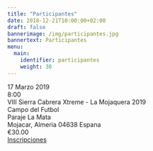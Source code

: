 ```yaml
---
title: "Participantes"
date: 2018-12-21T10:00:00+02:00
draft: false
bannerimage: /img/participantes.jpg
bannertext: Participantes
menu:
  main:
    identifier: participantes
    weight: 30
---
```


<div class="event-wrapper" itemscope itemtype="http://schema.org/Event">
    <div class="event-date" itemprop="startDate" content="2019-03-17T8:00">17 Marzo 2019</div>
    <div class="event-time">8:00</div>
    <div class="event-title" itemprop="name">VIII Sierra Cabrera Xtreme - La Mojaquera 2019</div>
    <div class="event-venue" itemprop="location" itemscope itemtype="http://schema.org/Place">
        <span itemprop="name">Campo del Futbol</span>
        <div class="address" itemprop="address" itemscope itemtype="http://schema.org/PostalAddress">
            <span itemprop="streetAddress">Paraje La Mata</span><br>
            <span itemprop="addressLocality">Mojacar</span>,
            <span itemprop="addressRegion">Almeria</span>
            <span itemprop="postalCode">04638</span>
            <span itemprop="postalCountry">Espana</span>
        </div>
    </div>
    <div itemprop="offers" itemscope itemtype="http://schema.org/Offer">
        <div class="event-price" itemprop="price" content="30.00">€30.00</div>
        <div itemprop="priceCurrency" content="EUR" />
        <a itemprop="url" href="/participantes/inscripciones/">Inscripciones</a>
    </div>
</div>
